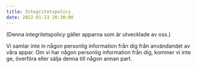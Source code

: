 ```yaml
---
title: Integritetspolicy
date: 2022-01-23 20:30:00
---
```


(Denna integritetspolicy gäller apparna som är utvecklade av oss.)

Vi samlar inte in någon personlig information från dig från
användandet av våra appar. Om vi har någon personlig information
från dig, kommer vi inte ge, överföra eller sälja denna till någon
annan part.
